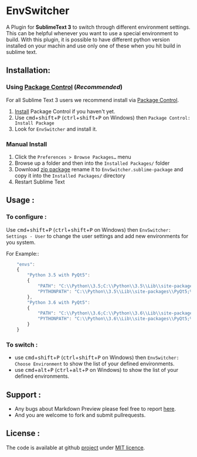 EnvSwitcher
===========
A Plugin for **SublimeText 3** to switch through different environment settings. This can be helpful whenever you want to use a special environment to build.
With this plugin, it is possible to have different python version installed on your machin and use only one of these when you hit build in sublime text.

## Installation:
### Using [Package Control][1] (*Recommended*)

For all Sublime Text 3 users we recommend install via [Package Control][1].

1. [Install][2] Package Control if you haven't yet.
2. Use <kbd>cmd</kbd>+<kbd>shift</kbd>+<kbd>P</kbd> (<kbd>ctrl</kbd>+<kbd>shift</kbd>+<kbd>P</kbd> on Windows) then `Package Control: Install Package`
3. Look for `EnvSwitcher` and install it.

### Manual Install

1. Click the `Preferences > Browse Packages…` menu
2. Browse up a folder and then into the `Installed Packages/` folder
3. Download [zip package][master] rename it to `EnvSwitcher.sublime-package` and copy it into the `Installed Packages/` directory
4. Restart Sublime Text

## Usage :

### To configure :

Use <kbd>cmd</kbd>+<kbd>shift</kbd>+<kbd>P</kbd> (<kbd>ctrl</kbd>+<kbd>shift</kbd>+<kbd>P</kbd> on Windows) then `EnvSwitcher: Settings - User` to change the user settings and add new environments for you system.

For Example::

```js
    "envs":
    {
        "Python 3.5 with PyQt5":
        {
            "PATH": "C:\\Python\\3.5;C:\\Python\\3.5\\Lib\\site-packages\\PyQt5;%PATH%",
            "PYTHONPATH": "C:\\Python\\3.5\\Lib\\site-packages\\PyQt5;%PYTHONPATH%",
        },
        "Python 3.6 with PyQt5":
        {
            "PATH": "C:\\Python\\3.6;C:\\Python\\3.6\\Lib\\site-packages\\PyQt5;%PATH%",
            "PYTHONPATH": "C:\\Python\\3.6\\Lib\\site-packages\\PyQt5;%PYTHONPATH%",
        }
    }
```
### To switch :

 - use <kbd>cmd</kbd>+<kbd>shift</kbd>+<kbd>P</kbd> (<kbd>ctrl</kbd>+<kbd>shift</kbd>+<kbd>P</kbd> on Windows) then `EnvSwitcher: Choose Environment` to show the list of your defined environments.
 - use <kbd>cmd</kbd>+<kbd>alt</kbd>+<kbd>P</kbd> (<kbd>ctrl</kbd>+<kbd>alt</kbd>+<kbd>P</kbd> on Windows) to show the list of your defined environments.

## Support :

- Any bugs about Markdown Preview please feel free to report [here][issue].
- And you are welcome to fork and submit pullrequests.


## License :

The code is available at github [project][home] under [MIT licence][licence].



 [home]: https://github.com/SaschaMzH/sublimetext-env-switcher
 [issue]: https://github.com/SaschaMzH/sublimetext-env-switcher/issues
 [settings]: https://github.com/SaschaMzH/sublimetext-env-switcher/blob/master/MarkdownPreview.sublime-settings
 [master]: https://github.com/revolunet/sublimetext-markdown-preview/archive/master.zip
 [licence]: http://SaschaMzH.mit-license.org

 [1]: https://packagecontrol.io/
 [2]: https://packagecontrol.io/installation
